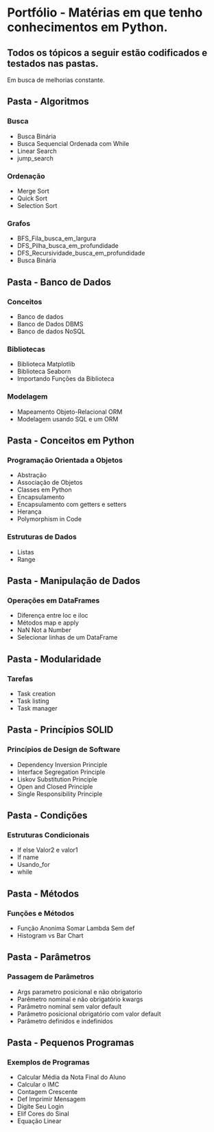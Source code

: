 # Portfólio - Matérias em que tenho conhecimentos em Python. 

## Todos os tópicos a seguir estão codificados e testados nas pastas.

Em busca de melhorias constante.

## Pasta - Algoritmos

### Busca
- Busca Binária
- Busca Sequencial Ordenada com While
- Linear Search
- jump_search

### Ordenação
- Merge Sort
- Quick Sort
- Selection Sort

### Grafos
- BFS_Fila_busca_em_largura
- DFS_Pilha_busca_em_profundidade
- DFS_Recursividade_busca_em_profundidade
- Busca Binária

## Pasta - Banco de Dados

### Conceitos
- Banco de dados
- Banco de Dados DBMS
- Banco de dados NoSQL

### Bibliotecas
- Biblioteca Matplotlib
- Biblioteca Seaborn
- Importando Funções da Biblioteca

### Modelagem
- Mapeamento Objeto-Relacional ORM
- Modelagem usando SQL e um ORM

## Pasta - Conceitos em Python

### Programação Orientada a Objetos
- Abstração
- Associação de Objetos
- Classes em Python
- Encapsulamento
- Encapsulamento com getters e setters
- Herança
- Polymorphism in Code

### Estruturas de Dados
- Listas
- Range

## Pasta - Manipulação de Dados

### Operações em DataFrames
- Diferença entre loc e iloc
- Métodos map e apply
- NaN Not a Number
- Selecionar linhas de um DataFrame

## Pasta - Modularidade

### Tarefas
- Task creation
- Task listing
- Task manager

## Pasta - Princípios SOLID

### Princípios de Design de Software
- Dependency Inversion Principle
- Interface Segregation Principle
- Liskov Substitution Principle
- Open and Closed Principle
- Single Responsibility Principle

## Pasta - Condições

### Estruturas Condicionais
- If else Valor2 e valor1
- If name
- Usando_for
- while

## Pasta - Métodos

### Funções e Métodos
- Função Anonima Somar  Lambda Sem def
- Histogram vs Bar Chart

## Pasta - Parâmetros

### Passagem de Parâmetros
- Args parametro posicional e não obrigatorio
- Parêmetro nominal e não obrigatório kwargs
- Parâmetro nominal sem valor default
- Parâmetro posicional obrigatório com valor default
- Parâmetro definidos e indefinidos

## Pasta - Pequenos Programas

### Exemplos de Programas
- Calcular Média da Nota Final do Aluno
- Calcular o IMC
- Contagem Crescente
- Def Imprimir Mensagem
- Digite Seu Login
- Elif Cores do Sinal
- Equação Linear
